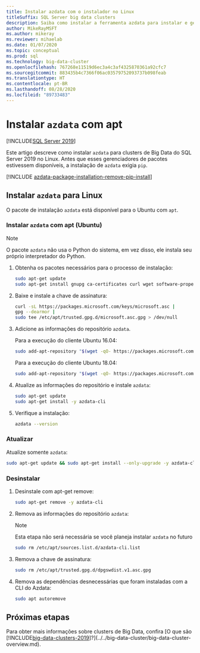 ```yaml
---
title: Instalar azdata com o instalador no Linux
titleSuffix: SQL Server big data clusters
description: Saiba como instalar a ferramenta azdata para instalar e gerenciar clusters de Big Data do SQL Server com o instalador (Linux).
author: MikeRayMSFT
ms.author: mikeray
ms.reviewer: mihaelab
ms.date: 01/07/2020
ms.topic: conceptual
ms.prod: sql
ms.technology: big-data-cluster
ms.openlocfilehash: 767268e11519d6ec3a4c3af4325870361a92cfc7
ms.sourcegitcommit: 883435b4c7366f06ac03579752093737b098feab
ms.translationtype: HT
ms.contentlocale: pt-BR
ms.lasthandoff: 08/28/2020
ms.locfileid: "89733483"
---
```

# <a name="install-azdata-with-apt"></a>Instalar `azdata` com apt

[!INCLUDE[SQL Server 2019](../../includes/applies-to-version/sqlserver2019.md)]

Este artigo descreve como instalar `azdata` para clusters de Big Data do SQL Server 2019 no Linux. Antes que esses gerenciadores de pacotes estivessem disponíveis, a instalação de `azdata` exigia `pip`.

[!INCLUDE [azdata-package-installation-remove-pip-install](../../includes/azdata-package-installation-remove-pip-install.md)]

## <a name="install-azdata-for-linux"></a><a id="linux"></a>Instalar `azdata` para Linux

O pacote de instalação `azdata` está disponível para o Ubuntu com `apt`.

### <a name="install-azdata-with-apt-ubuntu"></a><a id="azdata-apt"></a>Instalar `azdata` com apt (Ubuntu)

>[!NOTE]
>O pacote `azdata` não usa o Python do sistema, em vez disso, ele instala seu próprio interpretador do Python.

1. Obtenha os pacotes necessários para o processo de instalação:

    ```bash
    sudo apt-get update
    sudo apt-get install gnupg ca-certificates curl wget software-properties-common apt-transport-https lsb-release -y
    ```

2. Baixe e instale a chave de assinatura:

    ```bash
    curl -sL https://packages.microsoft.com/keys/microsoft.asc |
    gpg --dearmor |
    sudo tee /etc/apt/trusted.gpg.d/microsoft.asc.gpg > /dev/null
    ```

3. Adicione as informações do repositório `azdata`.

   Para a execução do cliente Ubuntu 16.04:
    ```bash
    sudo add-apt-repository "$(wget -qO- https://packages.microsoft.com/config/ubuntu/16.04/mssql-server-2019.list)"
    ```

   Para a execução do cliente Ubuntu 18.04:
    ```bash
    sudo add-apt-repository "$(wget -qO- https://packages.microsoft.com/config/ubuntu/18.04/mssql-server-2019.list)"
    ```

4. Atualize as informações do repositório e instale `azdata`:

    ```bash
    sudo apt-get update
    sudo apt-get install -y azdata-cli
    ```

5. Verifique a instalação:

    ```bash
    azdata --version
    ```

### <a name="update"></a>Atualizar

Atualize somente `azdata`:

```bash
sudo apt-get update && sudo apt-get install --only-upgrade -y azdata-cli
```

### <a name="uninstall"></a>Desinstalar

1. Desinstale com apt-get remove:

    ```bash
    sudo apt-get remove -y azdata-cli
    ```

2. Remova as informações do repositório `azdata`:

    >[!NOTE]
    >Esta etapa não será necessária se você planeja instalar `azdata` no futuro

    ```bash
    sudo rm /etc/apt/sources.list.d/azdata-cli.list
    ```

3. Remova a chave de assinatura:

    ```bash
    sudo rm /etc/apt/trusted.gpg.d/dpgswdist.v1.asc.gpg
    ```

4. Remova as dependências desnecessárias que foram instaladas com a CLI do Azdata:

    ```bash
    sudo apt autoremove
    ```

## <a name="next-steps"></a>Próximas etapas

Para obter mais informações sobre clusters de Big Data, confira [O que são [!INCLUDE[big-data-clusters-2019](../../includes/ssbigdataclusters-ver15.md)]?](../../big-data-cluster/big-data-cluster-overview.md).
